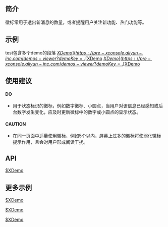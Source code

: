 
## 简介
徽标常用于透出新消息的数量，或者提醒用户关注新功能、热门功能等。


## 示例

test包含多个demo的段落
[$XDemo](https://pre-xconsole.aliyun-inc.com/demos-viewer?demoKey=.%2Fbadge%2Fdemo1.tsx)
[$XDemo](https://pre-xconsole.aliyun-inc.com/demos-viewer?demoKey=.%2Fbadge%2Fdemo2.tsx)
[$XDemo](https://pre-xconsole.aliyun-inc.com/demos-viewer?demoKey=.%2Fbadge%2Fdemo3.tsx)
[$XDemo](https://pre-xconsole.aliyun-inc.com/demos-viewer?demoKey=.%2Fbadge%2Fdemo4.tsx)

## 使用建议

#### DO
- 用于状态标识的徽标，例如数字徽标、小圆点，当用户对该信息已经感知或后台数字发生变化，应及时更新微标中的数字或小圆点的显示状态。

#### CAUTION
- 在同一页面中适量使用徽标，例如5个以内，屏幕上过多的徽标将使弱化徽标提示作用，且会对用户形成阅读干扰。

## API

[$XDemo](https://pre-xconsole.aliyun-inc.com/demos-viewer?demoKey=docs%2Fbadge&consoleOSId=alicloud-component-demos)

## 更多示例

[$XDemo](https://pre-xconsole.aliyun-inc.com/demos-viewer?demoKey=badge%2Fplus&consoleOSId=alicloud-component-demos)

[$XDemo](https://pre-xconsole.aliyun-inc.com/demos-viewer?demoKey=badge%2Fno-wrapper&consoleOSId=alicloud-component-demos)

[$XDemo](https://pre-xconsole.aliyun-inc.com/demos-viewer?demoKey=balloon%2Faccessibility&consoleOSId=alicloud-component-demos)
